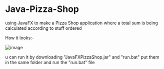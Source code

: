 # Java-Pizza-Shop
using JavaFX to make a Pizza Shop application where a total sum is being calculated according to stuff ordered


How it looks:-

![image](https://github.com/Siamax1/Java-Pizza-Shop/assets/111352185/c2f1a238-c5a2-425d-8e72-4d5cf9488c8c)

u can run it by downloading "JavaFXPizzaShop.jar" and "run.bat" put them in the same folder and run the "run.bat" file
